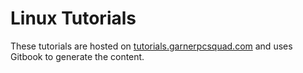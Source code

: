 # Linux Tutorials

These tutorials are hosted on [tutorials.garnerpcsquad.com](https://tutorials.garnerpcsquad.com) and uses Gitbook to generate the content.
